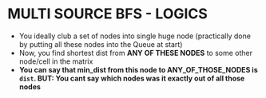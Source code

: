 # MULTI SOURCE BFS - LOGICS
- You ideally club a set of nodes into single huge node (practically done by putting all these nodes into the Queue at start)
- Now, you find shortest dist from **ANY OF THESE NODES** to some other node/cell in the matrix
- **You can say that min_dist from this node to ANY_OF_THOSE_NODES is `dist`. BUT: You cant say which nodes was it exactly out of all those nodes**
